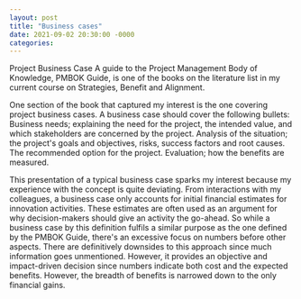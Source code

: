 ```yaml
---
layout: post
title: "Business cases"
date: 2021-09-02 20:30:00 -0000
categories:
---
```

Project Business Case
A guide to the Project Management Body of Knowledge, PMBOK Guide, is one of the books on the literature list in my current course on Strategies, Benefit and Alignment. 

One section of the book that captured my interest is the one covering project business cases. A business case should cover the following bullets: 
Business needs; explaining the need for the project, the intended value, and which stakeholders are concerned by the project. 
Analysis of the situation; the project's goals and objectives, risks, success factors and root causes.
The recommended option for the project. 
Evaluation; how the benefits are measured.

This presentation of a typical business case sparks my interest because my experience with the concept is quite deviating. From interactions with my colleagues, a business case only accounts for initial financial estimates for innovation activities. These estimates are often used as an argument for why decision-makers should give an activity the go-ahead. So while a business case by this definition fulfils a similar purpose as the one defined by the PMBOK Guide, there's an excessive focus on numbers before other aspects. There are definitively downsides to this approach since much information goes unmentioned. However, it provides an objective and impact-driven decision since numbers indicate both cost and the expected benefits. However, the breadth of benefits is narrowed down to the only financial gains.
